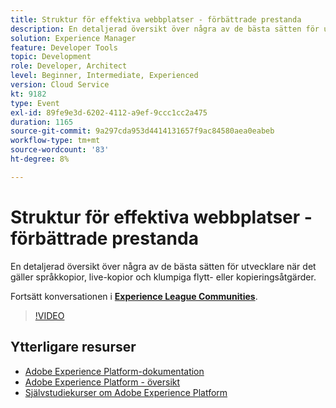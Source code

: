 ```yaml
---
title: Struktur för effektiva webbplatser - förbättrade prestanda
description: En detaljerad översikt över några av de bästa sätten för utvecklare när det gäller språkkopior, live-kopior och klumpiga flytt- eller kopieringsåtgärder.
solution: Experience Manager
feature: Developer Tools
topic: Development
role: Developer, Architect
level: Beginner, Intermediate, Experienced
version: Cloud Service
kt: 9182
type: Event
exl-id: 89fe9e3d-6202-4112-a9ef-9ccc1cc2a475
duration: 1165
source-git-commit: 9a297cda953d4414131657f9ac84580aea0eabeb
workflow-type: tm+mt
source-wordcount: '83'
ht-degree: 8%

---
```


# Struktur för effektiva webbplatser - förbättrade prestanda

En detaljerad översikt över några av de bästa sätten för utvecklare när det gäller språkkopior, live-kopior och klumpiga flytt- eller kopieringsåtgärder.

Fortsätt konversationen i **[Experience League Communities](https://adobe.ly/39DoIQT)**.

>[!VIDEO](https://video.tv.adobe.com/v/337723/?quality=12&learn=on&hidetitle=true)

## Ytterligare resurser

- [Adobe Experience Platform-dokumentation](https://experienceleague.adobe.com/docs/experience-platform.html)
- [Adobe Experience Platform - översikt](https://experienceleague.adobe.com/docs/experience-platform/landing/home.html)
- [Självstudiekurser om Adobe Experience Platform](https://experienceleague.adobe.com/docs/platform-learn/tutorials/overview.html?lang=sv)
